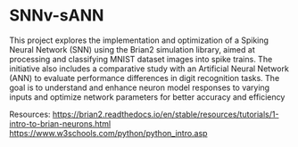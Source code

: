 # SNNv-sANN

This project explores the implementation and optimization of a Spiking Neural Network (SNN) using the Brian2 simulation library, aimed at processing and classifying MNIST dataset images into spike trains. The initiative also includes a comparative study with an Artificial Neural Network (ANN) to evaluate performance differences in digit recognition tasks. The goal is to understand and enhance neuron model responses to varying inputs and optimize network parameters for better accuracy and efficiency

Resources:
https://brian2.readthedocs.io/en/stable/resources/tutorials/1-intro-to-brian-neurons.html
https://www.w3schools.com/python/python_intro.asp

